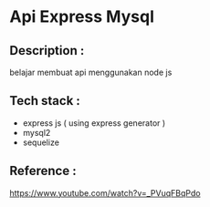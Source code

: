 # Api Express Mysql

## Description :

belajar membuat api menggunakan node js

## Tech stack :

- express js ( using express generator )
- mysql2
- sequelize

## Reference :

https://www.youtube.com/watch?v=_PVuqFBqPdo

